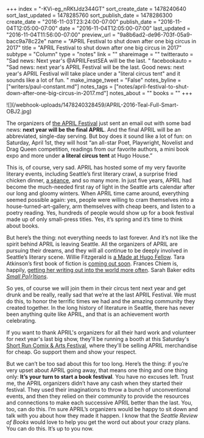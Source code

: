 +++
index = "-KVi-eg_nRKtJdz344GT"
sort_create_date = 1478240640
sort_last_updated = 1478285760
sort_publish_date = 1478286300
create_date = "2016-11-03T23:24:00-07:00"
publish_date = "2016-11-04T12:05:00-07:00"
date = "2016-11-04T12:05:00-07:00"
last_updated = "2016-11-04T11:56:00-07:00"
preview_url = "9a8b6ad2-de96-703f-05a9-bacc9a78c22e"
name = "APRIL Festival to shut down after one big circus in 2017"
title = "APRIL Festival to shut down after one big circus in 2017"
subtype = "Column"
type = "notes"
link = ""
shareimage = ""
twitterauto = "Sad news: Next year's @APRILFestSEA will be the last. "
facebookauto = "Sad news: next year's APRIL Festival will be the last. Good news: next year's APRIL Festival will take place under a \"literal circus tent\" and it sounds like a lot of fun. "
make_image_tweet = "False"
notes_byline = ["writers/paul-constant.md"]
notes_tags = ["notes/april-festival-to-shut-down-after-one-big-circus-in-2017.md"]
notes_about = ""
books = ""
+++
<p class="image">![](/webhook-uploads/1478240328459/APRIL-2016-Teal-Full-Smart-OBJ2.jpg)</p>

The organizers of [the APRIL Festival](http://www.aprilfestival.com/) just sent an email out with some bad news: **next year will be the final APRIL**. And the final APRIL will be an abbreviated, single-day serving. But boy does it sound like a lot of fun: on Saturday, April 1st, they will host “an all-star Poet, Playwright, Novelist and Drag Queen competition, readings from our favorite authors, a mini book expo and more under **a literal circus tent** at Hugo House.”

This is, of course, very sad. APRIL has hosted some of my very favorite literary events, including Seattle’s first literary crawl, a surprise fried chicken dinner, [a séance](http://lithub.com/the-haunting-of-alice-b-toklas/), and so many more. In just five years, APRIL had become the much-needed first ray of light in the Seattle arts calendar after our long and gloomy winters. When APRIL time came around, everything seemed possible again: yes, people were willing to cram themselves into a house-turned-art-gallery, arm themselves with cheap beers, and listen to a poetry reading. Yes, hundreds of people would show up for a book festival made up of only small-press titles. Yes, it’s spring and it’s time to think about books.

But here’s the thing: not everything needs to last forever. And it’s not like the spirit behind APRIL is leaving Seattle. All the organizers of APRIL are pursuing their dreams, and they will all continue to be deeply involved in Seattle’s literary scene. Willie Fitzgerald is [a Made at Hugo Fellow]( https://hugohouse.org/get-involved/made-hugo-house/). Tara Atkinson’s first book of fiction is [coming out soon]( http://thisisinstantfuture.com/2015/05/05/boyfriends-by-tara-atkinson/). Frances Chiem is, happily, [getting her writing out into the world more often]( https://www.facebook.com/events/598548797018416/?active_tab=about). Sarah Baker edits [*Small Po[r]tions*](https://smallportionsjournal.com/about/editorial-board/). 

So yes, of course we will join them in their circus tent next year and get drunk and be really, really sad that we’re at the last APRIL Festival. We must do this, to honor the terrific times we had and the amazing community they created together. In the long history of literature in Seattle, there has never been anything quite like APRIL, and that is an achievement worth celebrating.

If you want to thank APRIL's organizers for all their hard work and volunteer for next year's last big show, they'll be running a booth at this Saturday's [Short Run Comix & Arts Festival](http://shortrun.org/), where they'll be selling APRIL merchandise for cheap. Go support them and show your respect.

But we can’t be too sad about this for too long. Here’s the thing: if you’re very upset about APRIL going away, that means one thing and one thing only: **It’s your turn to start a book festival**. You have no excuses left. Trust me, the APRIL organizers didn’t have any cash when they started their festival. They used their imaginations to throw a bunch of unconventional events, and then they relied on their community to provide the resources and connections to make each successive APRIL better than the last. You, too, can do this. I’m sure APRIL’s organizers would be happy to sit down and talk with you about how they made it happen. I know that the *Seattle Review of Books* would love to help you get the word out about your crazy plans. You can do this. It’s up to you now.
